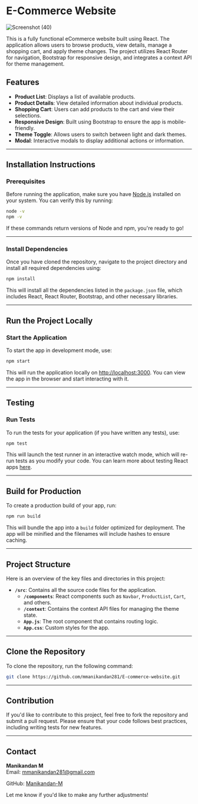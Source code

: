 

# E-Commerce Website


![Screenshot (40)](https://github.com/user-attachments/assets/50eb08c6-9a78-4a2c-9193-1bd9769bd89a)



This is a fully functional eCommerce website built using React. The application allows users to browse products, view details, manage a shopping cart, and apply theme changes. The project utilizes React Router for navigation, Bootstrap for responsive design, and integrates a context API for theme management.

## Features

- **Product List**: Displays a list of available products.
- **Product Details**: View detailed information about individual products.
- **Shopping Cart**: Users can add products to the cart and view their selections.
- **Responsive Design**: Built using Bootstrap to ensure the app is mobile-friendly.
- **Theme Toggle**: Allows users to switch between light and dark themes.
- **Modal**: Interactive modals to display additional actions or information.

---

## Installation Instructions

### Prerequisites

Before running the application, make sure you have [Node.js](https://nodejs.org/) installed on your system. You can verify this by running:

```bash
node -v
npm -v
```

If these commands return versions of Node and npm, you're ready to go!

---

### Install Dependencies

Once you have cloned the repository, navigate to the project directory and install all required dependencies using:

```bash
npm install
```

This will install all the dependencies listed in the `package.json` file, which includes React, React Router, Bootstrap, and other necessary libraries.

---

## Run the Project Locally

### Start the Application

To start the app in development mode, use:

```bash
npm start
```

This will run the application locally on [http://localhost:3000](http://localhost:3000). You can view the app in the browser and start interacting with it.

---

## Testing

### Run Tests

To run the tests for your application (if you have written any tests), use:

```bash
npm test
```

This will launch the test runner in an interactive watch mode, which will re-run tests as you modify your code. You can learn more about testing React apps [here](https://facebook.github.io/create-react-app/docs/running-tests).

---

## Build for Production

To create a production build of your app, run:

```bash
npm run build
```

This will bundle the app into a `build` folder optimized for deployment. The app will be minified and the filenames will include hashes to ensure caching.

---

## Project Structure

Here is an overview of the key files and directories in this project:

- **`/src`**: Contains all the source code files for the application.
  - **`/components`**: React components such as `Navbar`, `ProductList`, `Cart`, and others.
  - **`/context`**: Contains the context API files for managing the theme state.
  - **`App.js`**: The root component that contains routing logic.
  - **`App.css`**: Custom styles for the app.
  
---

## Clone the Repository

To clone the repository, run the following command:

```bash
git clone https://github.com/mmanikandan281/E-commerce-website.git
```

---

## Contribution

If you'd like to contribute to this project, feel free to fork the repository and submit a pull request. Please ensure that your code follows best practices, including writing tests for new features.

---
## **Contact**
**Manikandan M**  
Email: mmanikandan281@gmail.com

GitHub: [Manikandan-M](https://github.com/mmanikandan281)  

Let me know if you'd like to make any further adjustments!
